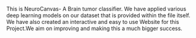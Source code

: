 This is NeuroCanvas- A Brain tumor classifier. We have applied various deep learning models on our dataset that is provided within the file itself. We have also created an interactive and easy to use Website for this Project.We aim on improving and making this a much bigger success.
